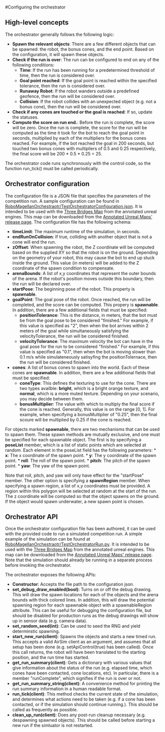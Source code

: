 #Configuring the orchestrator

## High-level concepts

The orchestrator generally follows the following logic:
* **Spawn the relevant objects**: There are a few different objects that can be spawned: the robot, the bonus cones, and the end point. Based on the configuration, it will spawn these objects.
* **Check if the run is over**: The run can be configured to end on any of the following conditions:
    * **Time**: If the run has been running for a predetermined threshold of time, then the run is considered over.
    * **Goal point reached**: If the goal point is reached within the specified tolerance, then the run is considered over.
    * **Runaway Robot**: If the robot wanders outside a predefined geofence, then the run will be considered over.
    * **Collision**: If the robot collides with an unexpected object (e.g. not a bonus cone), then the run will be considered over.
* **Check if any cones are touched or the goal is reached**: If so, update the statuses.
* **Compute the score on run end.**: Before the run is complete, the score will be zero. Once the run is complete, the score for the run will be computed as the time it took for the bot to reach the goal point in seconds, multiplied by each of the multipliers for the bonus cones reached. For example, if the bot reached the goal in 200 seconds, but touched two bonus cones with multipliers of 0.5 and 0.25 respectively, the final score will be 200 * 0.5 * 0.25 = 25.

The orchestrator code runs synchronously with the control code, so the function run_tick() must be called periodically.

## Orchestrator configuration
The configuration file is a JSON file that specifies the parameters of the competition run. A sample configuration can be found in [RoboMagellanOrchestraotr/TestOrchestratorConfiguration.json](https://github.com/mitchellspryn/RoboMagellanOrchestrator/blob/master/RoboMagellanOrchestrator/TestOrchestrationConfiguration.json). It is intended to be used with the [Three Bridges Map](https://github.com/mitchellspryn/AnnotatedUnrealMaps/blob/master/Docs/Maps.md) from the annotated unreal engines. This map can be downloaded from the [Annotated Unreal Maps' release page](https://github.com/mitchellspryn/AnnotatedUnrealMaps/releases/tag/v1.0). The configuration file has the following schema:

* **timeLimit**: The maximum runtime of the simulation, in seconds.
* **endRunOnCollision**: If true, colliding with another object that is not a cone will end the run.
* **zOffset**: When spawning the robot, the Z coordinate will be computed based on the supplied XY so that the robot is on the ground. Depending on the geometry of your robot, this may cause the bot to end up stuck inside the ground. This value (in meters) will be added to the Z coordinate of the spawn condition to compensate. 
* **arenaBounds**: A list of x,y coordinates that represent the outer bounds of the arena. If the robot's position moves outside this boundary, then the run will be declared over. 
* **startPose**: The beginning pose of the robot. This property is **spawnable**.
* **goalPoint**: The goal pose of the robot. Once reached, the run will be completed, and the score can be computed. This propery is **spawnable**. In addition, there are a few additional fields that must be specified:
    * **positionTolerance**: This is the distance, in meters, that the bot must be from the goal pose to be considered "finished." For example, if this value is specified as "2", then when the bot arrives within 2 meters of the goal while simultaneously satisfying the velocityTolerance, the run will be considered finished.
    * **velocityTolerance**: The maximum velocity the bot can have in the goal pose for the run to be considered "finished." For example, if this value is specified as "0.1", then when the bot is moving slower than 0.1 m/s while simulateneously satisyfing the positionTolernace, then the run will be considered finished.
* **cones**: A list of bonus cones to spawn into the world. Each of these cones are **spawnable**. In addition, there are a few additional fields that must be specified:
    * **coneType**: This defines the texturing to use for the cone. There are two types availble: **bright**, which is a bright orange texture, and **normal**, which is a more muted texture. Depending on your scenario, you may decide between them. 
    * **bonusMultiplier**: The value with which to multiply the final score if the cone is reached. Generally, this value is on the range [0, 1]. For example, when specifying a bonusMultiplier of "0.25", then the final scoure will be multiplied by 0.25 if the cone is reached.

For objects marked **spawnable**, there are two mechanisms that can be used to spawn them. These spawn methods are mutually exclusive, and one must be specified for each spawnable object. The first is by specifying a **poseList** member, which is a list of static points which are selected at random. Each element in the poseList field has the following parameters:
    * **x**: The x coordinate of the spawn point.
    * **y**: The y coordinate of the spawn point.
    * **roll**: The roll of the spawn point.
    * **pitch**: The pitch of the spawn point.
    * **yaw**: The yaw of the spawn point.

Note that roll, pitch, and yaw will only have effect for the "startPose" member. 
The other option is specifying a **spawnRegion** member. When specifying a spawn region, a list of x,y coordinates must be provided. A region within this polygon will be selected at random at the start of the run. The z coordinate will be computed so that the object spawns on the ground. If the object would spawn underwater, a new spawn point is chosen. 

## Orchestrator API
Once the orchestrator configuration file has been authored, it can be used with the provided code to run a simulated competition run. A simple example of the simulation can be found at  [RoboMagellanOrchestraotr/TestOrchestratorRun.py](https://github.com/mitchellspryn/RoboMagellanOrchestrator/blob/master/RoboMagellanOrchestrator/TestOrchestratorRun.py). It is intended to be used with the [Three Bridges Map](https://github.com/mitchellspryn/AnnotatedUnrealMaps/blob/master/Docs/Maps.md) from the annotated unreal engines. This map can be downloaded from the [Annotated Unreal Maps' release page](https://github.com/mitchellspryn/AnnotatedUnrealMaps/releases/tag/v1.0). Note that the simulation should already be running in a separate process before invoking the orchestrator.

The orchestrator exposes the following APIs:
* **Constructor**: Accepts the file path to the configuration json.
* **set_debug_draw_enabled(bool)**: Turns on or off the debug drawing. This will draw the spawn locations for each of the objects and the arena bounds with thick colored lines. In addition, this will draw the potential spawning region for each spawnable object with a spawnableRegion attribute. This can be useful for debugging the configuration file, but should be disabled for production runs as the debug drawings will show up in sensor data (e.g. camera data).
* **set_random_seed(int)**: Can be used to seed the RNG and yield determinstic spawning. 
* **start_new_run(client)**: Spawns the objects and starts a new timed run. This accepts a valid AirSim client as an argument, and assumes that all setup has been done (e.g. setApiControl(true) has been called). Once this call returns, the robot will have been translated to the starting position, and the run time has started.
* **get_run_summary(client)**: Gets a dictionary with various values that give information about the status of the run (e.g. elapsed time, which cones have been contacted, cone locations, etc). In particular, there is a member "runComplete", which signifies if the run is over or not. 
* **get_run_summary_string(client)**: A convenience method for printing the run summary information in a human readable format.
* **run_tick(client)**: This method checks the current state of the simulation, and determines what actions need to be taken (e.g. if a cone has been contacted, or if the simulation should continue running.). This should be called as frequently as possible. 
* **clean_up_run(client)**: Does any post-run cleanup necessary (e.g. despawning spawned objects). This should be called before starting a new run if the simluator is not restarted.
